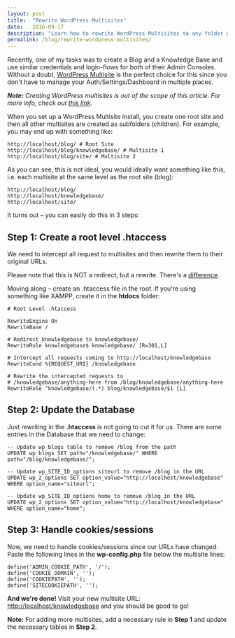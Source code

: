```yaml
---
layout: post
title:  "Rewrite WordPress Multisites"
date:   2016-09-17
description: "Learn how to rewrite WordPress Multisites to any folder on your server."
permalink: /blog/rewrite-wordpress-multisites/
---
```


Recently, one of my tasks was to create a Blog and a Knowledge Base and use similar credentials and login-flows for both of their Admin Consoles. Without a doubt, [WordPress Multisite][wordpress-multisite] is the perfect choice for this since you don't have to manage your Auth/Settings/Dashboard in multiple places.

<i><b>Note:</b> Creating WordPress multisites is out of the scope of this article. For more info, check out [this link][wordpress-multisite].</i>

When you set up a WordPress Multisite install, you create one root site and then all other multisites are created as subfolders (children). For example, you may end up with something like:

<pre><code class="shell">http://localhost/blog/ # Root Site
http://localhost/blog/knowledgebase/ # Multisite 1
http://localhost/blog/site/ # Multisite 2
</code></pre>

As you can see, this is not ideal, you would ideally want something like this, i.e. each multisite at the same level as the root site (blog):

<pre><code class="shell">http://localhost/blog/
http://localhost/knowledgebase/
http://localhost/site/
</code></pre>

It turns out – you can easily do this in 3 steps:

## Step 1: Create a root level .htaccess

We need to intercept all request to multisites and then rewrite them to their original URLs.

Please note that this is NOT a redirect, but a rewrite. There's a [difference][rewrite-redirect].

Moving along – create an .htaccess file in the root. If you're using something like XAMPP, create it in the <b>htdocs</b> folder:

<pre><code class="shell"># Root Level .htaccess

RewriteEngine On
RewriteBase /

# Redirect knowledgebase to knowledgebase/
RewriteRule knowledgebase$ knowledgebase/ [R=301,L]

# Intercept all requests coming to http://localhost/knowledgebase
RewriteCond %{REQUEST_URI} /knowledgebase

# Rewrite the intercepted requests to
# /knowledgebase/anything-here from /blog/knowledgebase/anything-here
RewriteRule ^knowledgebase/(.*) blog/knowledgebase/$1 [L]
</code></pre>

## Step 2: Update the Database

Just rewriting in the <b>.htaccess</b> is not going to cut it for us. There are some entries in the Database that we need to change:

<pre><code class="sql">-- Update wp_blogs table to remove /blog from the path
UPDATE wp_blogs SET path="/knowledgebase/" WHERE path="/blog/knowledgebase/";

-- Update wp_SITE_ID_options siteurl to remove /blog in the URL
UPDATE wp_2_options SET option_value="http://localhost/knowledgebase" WHERE option_name="siteurl";

-- Update wp_SITE_ID_options home to remove /blog in the URL
UPDATE wp_2_options SET option_value="http://localhost/knowledgebase" WHERE option_name="home";
</code></pre>

## Step 3: Handle cookies/sessions

Now, we need to handle cookies/sessions since our URLs have changed. Paste the following lines in the <b>wp-config.php</b> file below the multisite lines:

<pre><code class="php">define('ADMIN_COOKIE_PATH', '/');
define('COOKIE_DOMAIN', '');
define('COOKIEPATH', '');
define('SITECOOKIEPATH', '');
</code></pre>

<b>And we're done!</b> Visit your new multisite URL: [http://localhost/knowledgebase]() and you should be good to go!

<b>Note:</b> For adding more multisites, add a necessary rule in <b>Step 1</b> and update the necessary tables in <b>Step 2</b>.

[wordpress-multisite]: https://codex.wordpress.org/Create_A_Network
[rewrite-redirect]: http://weblogs.asp.net/owscott/rewrite-vs-redirect-what-s-the-difference

